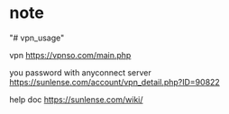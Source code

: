 # note

"# vpn_usage"

vpn
https://vpnso.com/main.php

you password with anyconnect server
https://sunlense.com/account/vpn_detail.php?ID=90822

help doc
https://sunlense.com/wiki/